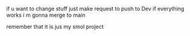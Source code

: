 if u want to change stuff just make request to push to Dev
if everything works i m gonna merge to main

remember that it is jus my smol project

